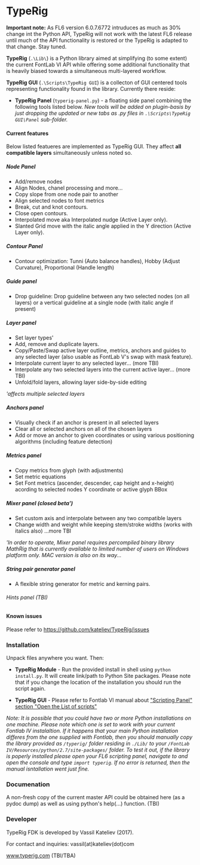 # TypeRig
**Important note:** As FL6 version 6.0.7.6772 intruduces as much as 30% change int the Python API, TypeRig will not work with the latest FL6 release until much of the API functionality is restored or the TypeRig is adapted to that change. Stay tuned.

**TypeRig** (`.\Lib\`) is a Python library aimed at simplifying (to some extent) the current FontLab VI API while offering some additional functionality that is heavily biased towards a simultaneous multi-layered workflow.

**TypeRig GUI** (`.\Scripts\TypeRig GUI`) is a collecton of GUI centered tools representing functionality found in the library. Currently there reside:
- **TypeRig Panel** (`typerig-panel.py`) - a floating side panel combining the following tools listed below. 
*New tools will be added on plugin-basis by just dropping the updated or new tabs as .py files in `.\Scripts\TypeRig GUI\Panel` sub-folder.*

#### Current features
Below listed featueres are implemented as TypeRig GUI. They affect **all compatible layers** simultaneously unless noted so.

##### Node Panel
- Add/remove nodes 
- Align Nodes, chanel processing and more... 
- Copy slope from one node pair to another
- Align selected nodes to font metrics
- Break, cut and knot contours.
- Close open contours.
- Interpolated move aka Interpolated nudge (Active Layer only).
- Slanted Grid move with the italic angle applied in the Y direction (Active Layer only).

##### Contour Panel
- Contour optimization: Tunni (Auto balance handles), Hobby (Adjust Curvature), Proportional (Handle length)

##### Guide panel
- Drop guideline: Drop guideline between any two selected nodes (on all layers) or a vertical guideline at a single node (with italic angle if present) 

##### Layer panel
- Set layer types'
- Add, remove and duplicate layers.
- Copy/Paste/Swap active layer outline, metrics, anchors and guides to any selected layer (also usable as FontLab V's swap with mask feature).
- Interpolate current layer to any selected layer... (more TBI)
- Interpolate any two selected layers into the current active layer... (more TBI)
- Unfold/fold layers, allowing layer side-by-side editing

*'affects multiple selected layers*

##### Anchors panel
- Visually check if an anchor is present in all selected layers
- Clear all or selected anchors on all of the chosen layers
- Add or move an anchor to given coordinates or using various positioning algorithms (including feature detection)

##### Metrics panel
- Copy metrics from glyph (with adjustments)
- Set metric equations
- Set Font metrics (ascender, descender, cap height and x-height) acording to selected nodes Y coordinate or active glyph BBox

##### Mixer panel (closed beta')
- Set custom axis and interpolate between any two compatible layers
- Change width and weight while keeping stem/stroke widths (works with italics also)
...more TBI

*'In order to operate, Mixer panel requires percompiled binary library MathRig that is currently available to limited number of users on Windows platform only. MAC version is also on its way...*

##### String pair generator panel
- A flexible string generator for metric and kerning pairs.

###### *Hints panel (TBI)*

#### Known issues
Please refer to https://github.com/kateliev/TypeRig/issues

### Installation
Unpack files anywhere you want. Then:
- **TypeRig Module** - Run the provided install in shell using `python install.py`. It will create link/path to Python Site packages. Please note that if you change the location of the installation you should run the script again.

- **TypeRig GUI** - Please refer to Fontlab VI manual about ["Scripting Panel" section "Open the List of scripts"](http://help.fontlab.com/fontlab-vi/Scripting-panel/#open-the-list-of-scripts)

*Note: It is possible that you could have two or more Python installations on one machine. Please note which one is set to work with your current Fontlab IV instalaltion. If it happens that your main Python installation differes from the one supplied with Fontlab, then you should manually copy the library provided as `/typerig/` folder residing in `./Lib/` to your `/FontLab IV/Resources/python/2.7/site-packages/` folder. To test it out, if the library is poperly installed please open your FL6 scripting panel, navigate to and open the console and type `import typerig`. If no error is returned, then the manual isntallation went just fine.*

### Documenation
A non-fresh copy of the current master API could be obtained here (as a pydoc dump) as well as using python's help(...) function. (TBI)

### Developer
TypeRig FDK is developed by Vassil Kateliev (2017).

For contact and inquiries: vassil(at)kateliev(dot)com

www.typerig.com (TBI/TBA)
